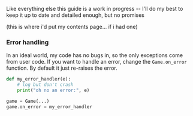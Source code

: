 Like everything else this guide is a work in progress -- 
I'll do my best to keep it up to date and detailed enough, but no promises

(this is where i'd put my contents page... if i had one)

### Error handling
In an ideal world, my code has no bugs in, so the only exceptions come from user code.
If you want to handle an error, change the `Game.on_error` function. By default it just re-raises the error.
```python
def my_error_handler(e):
    # log but don't crash
    print("oh no an error:", e)    

game = Game(...)
game.on_error = my_error_handler
```